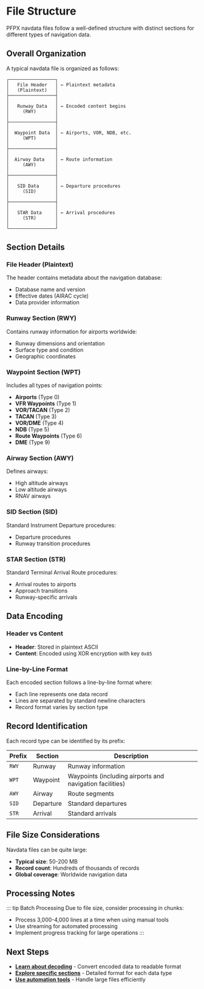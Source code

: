 # File Structure

PFPX navdata files follow a well-defined structure with distinct sections for different types of navigation data.

## Overall Organization

A typical navdata file is organized as follows:

```
┌─────────────────┐
│   File Header   │ ← Plaintext metadata
│   (Plaintext)   │
├─────────────────┤
│                 │
│   Runway Data   │ ← Encoded content begins
│     (RWY)       │
│                 │
├─────────────────┤
│                 │
│  Waypoint Data  │ ← Airports, VOR, NDB, etc.
│     (WPT)       │
│                 │
├─────────────────┤
│                 │
│  Airway Data    │ ← Route information
│     (AWY)       │
│                 │
├─────────────────┤
│                 │
│   SID Data      │ ← Departure procedures
│     (SID)       │
│                 │
├─────────────────┤
│                 │
│   STAR Data     │ ← Arrival procedures
│     (STR)       │
│                 │
└─────────────────┘
```

## Section Details

### File Header (Plaintext)
The header contains metadata about the navigation database:
- Database name and version
- Effective dates (AIRAC cycle)
- Data provider information

### Runway Section (RWY)
Contains runway information for airports worldwide:
- Runway dimensions and orientation
- Surface type and condition
- Geographic coordinates

### Waypoint Section (WPT)
Includes all types of navigation points:
- **Airports** (Type 0)
- **VFR Waypoints** (Type 1)  
- **VOR/TACAN** (Type 2)
- **TACAN** (Type 3)
- **VOR/DME** (Type 4)
- **NDB** (Type 5)
- **Route Waypoints** (Type 6)
- **DME** (Type 9)

### Airway Section (AWY)
Defines airways:
- High altitude airways
- Low altitude airways  
- RNAV airways

### SID Section (SID)
Standard Instrument Departure procedures:
- Departure procedures
- Runway transition procedures

### STAR Section (STR)
Standard Terminal Arrival Route procedures:
- Arrival routes to airports
- Approach transitions
- Runway-specific arrivals

## Data Encoding

### Header vs Content
- **Header**: Stored in plaintext ASCII
- **Content**: Encoded using XOR encryption with key `0x85`

### Line-by-Line Format
Each encoded section follows a line-by-line format where:
- Each line represents one data record
- Lines are separated by standard newline characters
- Record format varies by section type

## Record Identification

Each record type can be identified by its prefix:

| Prefix | Section | Description |
|--------|---------|-------------|
| `RWY` | Runway | Runway information |
| `WPT` | Waypoint | Waypoints (including airports and navigation facilities) |
| `AWY` | Airway | Route segments |
| `SID` | Departure | Standard departures |
| `STR` | Arrival | Standard arrivals |

## File Size Considerations

Navdata files can be quite large:
- **Typical size**: 50-200 MB
- **Record count**: Hundreds of thousands of records
- **Global coverage**: Worldwide navigation data

## Processing Notes

::: tip Batch Processing
Due to file size, consider processing in chunks:
- Process 3,000-4,000 lines at a time when using manual tools
- Use streaming for automated processing
- Implement progress tracking for large operations
:::

## Next Steps

- **[Learn about decoding](./decoding-process.md)** - Convert encoded data to readable format
- **[Explore specific sections](./runways.md)** - Detailed format for each data type
- **[Use automation tools](../tools/)** - Handle large files efficiently
